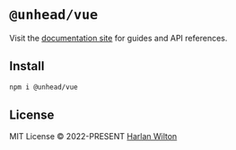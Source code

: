 # `@unhead/vue`

Visit the [documentation site](https://unhead.unjs.io/) for guides and API references.

## Install

```bash
npm i @unhead/vue
```

## License

MIT License © 2022-PRESENT [Harlan Wilton](https://github.com/harlan-zw)
